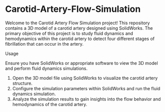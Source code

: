 # Carotid-Artery-Flow-Simulation
Welcome to the Carotid Artery Flow Simulation project! This repository contains a 3D model of a carotid artery designed using SolidWorks. The primary objective of this project is to study fluid dynamics and hemodynamics within the carotid artery to detect four different stages of fibrillation that can occur in the artery. 

Usage

Ensure you have SolidWorks or appropriate software to view the 3D model and perform fluid dynamics simulations. 

1. Open the 3D model file using SolidWorks to visualize the carotid artery structure.
2. Configure the simulation parameters within SolidWorks and run the fluid dynamics simulation.
3. Analyze the simulation results to gain insights into the flow behavior and hemodynamics of the carotid artery.
